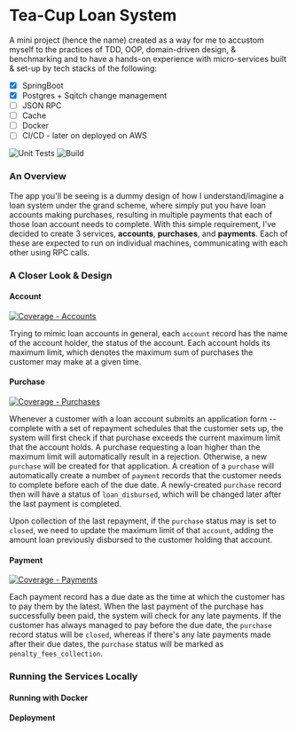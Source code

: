# Tea-Cup Loan System  
A mini project (hence the name) created as a way for me  to accustom myself to the practices of TDD, OOP, domain-driven design, & benchmarking and to have a hands-on experience with micro-services built & set-up by tech stacks of the following:  
 - [X] SpringBoot
 - [X] Postgres + Sqitch change management
 - [ ] JSON RPC
 - [ ] Cache
 - [ ] Docker 
 - [ ] CI/CD - later on deployed on AWS

![Unit Tests](https://github.com/sheilarezkia/teacup-loan-system/actions/workflows/unit-tests.yml/badge.svg)
![Build](https://github.com/sheilarezkia/teacup-loan-system/actions/workflows/build.yml/badge.svg)

### An Overview
The app you'll be seeing is a dummy design of how I understand/imagine a loan system under the grand scheme, where simply put you have loan accounts making purchases, resulting in multiple payments that each of those loan account needs to complete.
With this simple requirement, I've decided to create 3 services, **accounts**, **purchases**, and **payments**. Each of these are expected to run on individual machines, communicating with each other using RPC calls.

### A Closer Look & Design
#### Account
[![Coverage - Accounts](https://sonarcloud.io/api/project_badges/measure?project=srezkia_accounts&metric=coverage)](https://sonarcloud.io/dashboard?id=srezkia_accounts)
 
Trying to mimic loan accounts in general, each `account` record has the name of the account holder, the status of the account. Each account holds its maximum limit, which denotes the maximum sum of purchases the customer may make at a given time.
 
#### Purchase
 [![Coverage - Purchases](https://sonarcloud.io/api/project_badges/measure?project=srezkia_purchases&metric=coverage)](https://sonarcloud.io/dashboard?id=srezkia_purchases)
 
Whenever a customer with a loan account submits an application form -- complete with a set of repayment schedules that the customer sets up, the system will first check if that purchase exceeds the current maximum limit that the account holds. A purchase requesting a loan higher than the maximum limit will automatically result in a rejection.
Otherwise, a new `purchase` will be created for that application. A creation of a `purchase` will automatically create a number of `payment` records that the customer needs to complete before each of the due date. 
A newly-created `purchase` record then will have a status of `loan_disbursed`, which will be changed later after the last payment is completed.

Upon collection of the last repayment, if the `purchase` status may is set to `closed`, we need to update the maximum limit of that `account`, adding the amount loan previously disbursed to the customer holding that account.

#### Payment
[![Coverage - Payments](https://sonarcloud.io/api/project_badges/measure?project=srezkia_payments&metric=coverage)](https://sonarcloud.io/dashboard?id=srezkia_payments)

Each payment record has a due date as the time at which the customer has to pay them by the latest. When the last payment of the purchase has successfully been paid, the system will check for any late payments. If the customer has always managed to pay before the due date, the `purchase` record status will be `closed`, whereas if there's any late payments made after their due dates, the `purchase` status will be marked as `penalty_fees_collection`.

### Running the Services Locally

#### Running with Docker

#### Deployment
